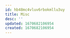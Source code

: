 ```yaml
---
id: hb48mc4vluv6rbokmllu3uy
title: Misc
desc: ''
updated: 1670682106954
created: 1670682106954
---
```

